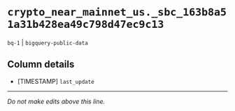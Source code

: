 # `crypto_near_mainnet_us._sbc_163b8a51a31b428ea49c798d47ec9c13`
`bq-1` | `bigquery-public-data`

## Column details
* [TIMESTAMP] `last_update`

-------------------------------------------------------------------------------
*Do not make edits above this line.*
